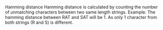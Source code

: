 Hamming distance
Hamming distance is calculated by counting the number of unmatching characters between two same length strings.
Example: The hamming distance between RAT and SAT will be 1. As only 1 character from both strings (R and S) is different.
